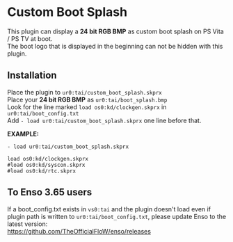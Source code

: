 # Custom Boot Splash
This plugin can display a **24 bit RGB BMP** as custom boot splash on PS Vita / PS TV at boot.<br>
The boot logo that is displayed in the beginning can not be hidden with this plugin.

## Installation
Place the plugin to `ur0:tai/custom_boot_splash.skprx`<br>
Place your **24 bit RGB BMP** as `ur0:tai/boot_splash.bmp`<br>
Look for the line marked `load os0:kd/clockgen.skprx` in `ur0:tai/boot_config.txt`<br>
Add `- load ur0:tai/custom_boot_splash.skprx` one line before that.<br>

**EXAMPLE:**
```
- load ur0:tai/custom_boot_splash.skprx

load os0:kd/clockgen.skprx
#load os0:kd/syscon.skprx
#load os0:kd/rtc.skprx
```

## To Enso 3.65 users
If a boot_config.txt exists in `vs0:tai` and the plugin doesn't load even if plugin path is written to `ur0:tai/boot_config.txt`, please update Enso to the latest version:<br>
https://github.com/TheOfficialFloW/enso/releases
